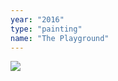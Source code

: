 ```yaml
---
year: "2016"
type: "painting"
name: "The Playground"
---
```

![](Painting_Drawing2016/ThePlayground.jpeg)
